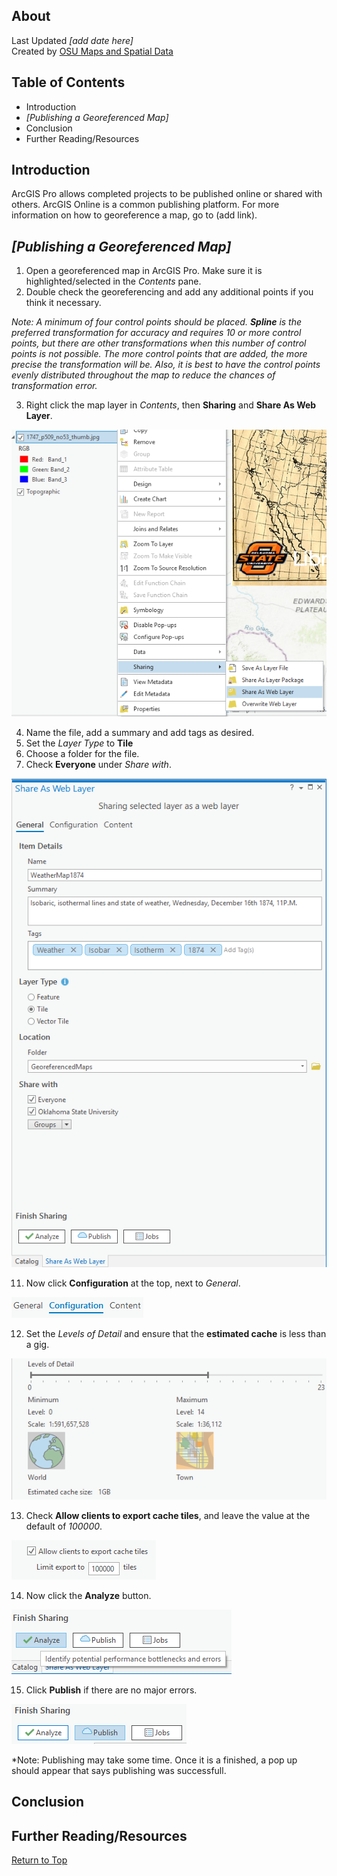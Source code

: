 ## About
Last Updated *[add date here]*   
Created by [OSU Maps and Spatial Data](https://info.library.okstate.edu/map-room)


## Table of Contents
- Introduction 
- *[Publishing a Georeferenced Map]*
- Conclusion
- Further Reading/Resources

## Introduction
ArcGIS Pro allows completed projects to be published online or shared with others. ArcGIS Online is a common publishing platform. For more information on how to georeference a map, go to (add link).

## *[Publishing a Georeferenced Map]*
1. Open a georeferenced map in ArcGIS Pro. Make sure it is highlighted/selected in the *Contents* pane.
2. Double check the georeferencing and add any additional points if you think it necessary.

*Note: A minimum of four control points should be placed. **Spline** is the preferred transformation for accuracy and requires 10 or more control points, but there are other transformations when this number of control points is not possible. The more control points that are added, the more precise the transformation will be. Also, it is best to have the control points evenly distributed throughout the map to reduce the chances of transformation error.*

3. Right click the map layer in *Contents*, then **Sharing** and **Share As Web Layer**.

![Share as web layer](images/ShareAsWebLayer.PNG)

4. Name the file, add a summary and add tags as desired.
5. Set the *Layer Type* to **Tile**
9. Choose a folder for the file.
10. Check **Everyone** under *Share with*.

![Fill in the blank](images/FillInTheBlank.PNG)

11. Now click **Configuration** at the top, next to *General*.

![Configuration](images/Configuration.PNG)

12. Set the *Levels of Detail* and ensure that the **estimated cache** is less than a gig.

![Levels of Detail](images/LevelsOfDetail.PNG)

13. Check **Allow clients to export cache tiles**, and leave the value at the default of *100000*.

![Clients](images/Clients.PNG)

14. Now click the **Analyze** button.

![Analyze](images/Analyze.PNG)

15. Click **Publish** if there are no major errors.

![Publish](images/Publish.PNG)

*Note: Publishing may take some time. Once it is a finished, a pop up should appear that says publishing was successfull.

## Conclusion

## Further Reading/Resources


[Return to Top](#about)
